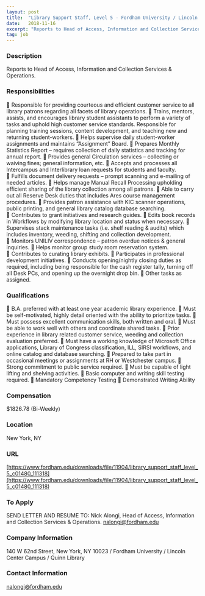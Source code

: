 ```yaml
---
layout: post
title:  "Library Support Staff, Level 5 - Fordham University / Lincoln Center Campus / Quinn Library"
date:   2018-11-16
excerpt: "Reports to Head of Access, Information and Collection Services & Operations. "
tag: job
---
```


### Description   

Reports to Head of Access, Information and Collection Services & Operations. 


### Responsibilities   

 Responsible for providing courteous and efficient customer service to all library patrons regarding all facets of library operations. 
 Trains, mentors, assists, and encourages library student assistants to perform a variety of tasks and uphold high customer service standards. Responsible for planning training sessions, content development, and teaching new and returning student-workers. 
 Helps supervise daily student-worker assignments and maintains “Assignment” Board. 
 Prepares Monthly Statistics Report – requires collection of daily statistics and tracking for annual report. 
 Provides general Circulation services – collecting or waiving fines; general information, etc. 
 Accepts and processes all Intercampus and Interlibrary loan requests for students and faculty.  
 Fulfills document delivery requests – prompt scanning and e-mailing of needed articles. 
 Helps manage Manual Recall Processing upholding efficient sharing of the library collection among all patrons. 
 Able to carry out all Reserve Desk duties that includes Ares course management procedures. 
 Provides patron assistance with KIC scanner operations, public printing, and general library catalog database searching.  
 Contributes to grant initiatives and research guides. 
 Edits book records in Workflows by modifying library location and status when necessary. 
 Supervises stack maintenance tasks (i.e. shelf reading & audits) which includes inventory, weeding, shifting and collection development.  
 Monitors UNILIV correspondence – patron overdue notices & general inquiries. 
 Helps monitor group study room reservation system.  
 Contributes to curating library exhibits. 
 Participates in professional development initiatives. 
 Conducts opening/nightly closing duties as required, including being responsible for the cash register tally, turning off all Desk PCs, and opening up the overnight drop bin. 
 Other tasks as assigned.  


### Qualifications   

 B.A. preferred with at least one year academic library experience. 
 Must be self-motivated, highly detail oriented with the ability to prioritize tasks.
 Must possess excellent communication skills, both written and oral. 
 Must be able to work well with others and coordinate shared tasks. 
 Prior experience in library related customer service, weeding and collection evaluation preferred. 
 Must have a working knowledge of Microsoft Office applications, Library of Congress classification, ILL, SIRSI workflows, and online catalog and database searching. 
 Prepared to take part in occasional meetings or assignments at RH or Westchester campus. 
 Strong commitment to public service required. 
 Must be capable of light lifting and shelving activities. 
 Basic computer and writing skill testing required. 
 Mandatory Competency Testing 
 Demonstrated Writing Ability


### Compensation   

$1826.78 (Bi-Weekly)


### Location   

New York, NY


### URL   

[https://www.fordham.edu/downloads/file/11904/library_support_staff_level_5_c01480_111318](https://www.fordham.edu/downloads/file/11904/library_support_staff_level_5_c01480_111318)

### To Apply   

SEND LETTER AND RESUME TO: Nick Alongi, Head of Access, Information and Collection Services & Operations.  nalongi@fordham.edu 


### Company Information   

140 W 62nd Street, New York, NY 10023 / Fordham University / Lincoln Center Campus / Quinn Library


### Contact Information   

nalongi@fordham.edu


